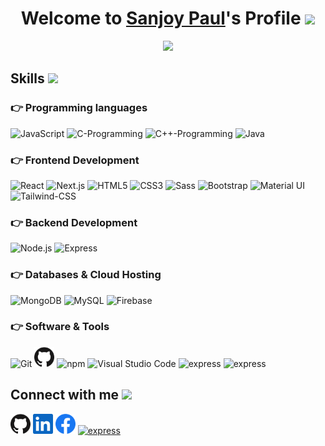 <p align="center">
  <h1 align="center">Welcome to <a href="https://github.com/Sanjoy1210">Sanjoy Paul</a>'s Profile <img src="https://media.giphy.com/media/hvRJCLFzcasrR4ia7z/giphy.gif" width="35"></h1>
</p>

<p align="center">
  <a align="center" href="https://github.com/DenverCoder1/readme-typing-svg"><img src="https://readme-typing-svg.herokuapp.com?&font=IBM+Plex+Sans&color=F72EE2&size=25&center=true&width=500&lines=Web+Developer;Programmer;Full+Stack+Developer" /></a>
</p>

<p>
  <h2> Skills <img src="https://media2.giphy.com/media/QssGEmpkyEOhBCb7e1/giphy.gif?cid=ecf05e47a0n3gi1bfqntqmob8g9aid1oyj2wr3ds3mg700bl&rid=giphy.gif" width="32px"></h2>
</p>

<div>
  <h3>👉 Programming languages</h3>
  <div>
    <img src="https://github.com/get-icon/geticon/raw/master/icons/javascript.svg" alt="JavaScript" width="32" height="32">
    <img src="https://img.icons8.com/color/452/c-programming.png" alt="C-Programming" width="32" height="32"/>
    <img src="https://encrypted-tbn0.gstatic.com/images?q=tbn:ANd9GcT2KysS-Fj-RgPNEg0XK_6GJINJS-mf8f6zSxcZID9U7xsVTZPkPVtAqfY5E3kd0nTJnb0&usqp=CAU" alt="C++-Programming" width="51" height="51" />
    <img src="https://img.icons8.com/color/48/000000/java-coffee-cup-logo.png" alt="Java" />
  </div>
  <h3>👉 Frontend Development</h3>
  <div>
    <img src="https://github.com/get-icon/geticon/raw/master/icons/react.svg" alt="React" width="32" height="32" />
    <img src="https://github.com/get-icon/geticon/raw/master/icons/nextjs-icon.svg" alt="Next.js" width="32" height="32" />
    <img src="https://github.com/get-icon/geticon/raw/master/icons/html-5.svg" alt="HTML5" width="32" height="32" />
    <img src="https://github.com/get-icon/geticon/raw/master/icons/css-3.svg" alt="CSS3" width="32" height="32" />
    <img src="https://github.com/get-icon/geticon/raw/master/icons/sass.svg" alt="Sass" width="32" height="32" />
    <img src="https://github.com/get-icon/geticon/raw/master/icons/bootstrap.svg" alt="Bootstrap" width="32" height="32" />
    <img src="https://github.com/get-icon/geticon/raw/master/icons/material-ui.svg" alt="Material UI" width="32" height="32" />
    <img src="https://github.com/get-icon/geticon/raw/master/icons/tailwindcss-icon.svg" alt="Tailwind-CSS" width="32" height="32" />
  </div>
  <h3>👉 Backend Development</h3>
  <div>
    <img src="https://github.com/get-icon/geticon/raw/master/icons/nodejs-icon.svg" alt="Node.js" width="32" height="32" />
    <img src="https://github.com/get-icon/geticon/raw/master/icons/express.svg" alt="Express" width="32" height="32" />
  </div>
  <h3>👉 Databases & Cloud Hosting</h3>
  <div>
    <img src="https://github.com/get-icon/geticon/raw/master/icons/mongodb-icon.svg" alt="MongoDB" width="32" height="32" />
    <img src="https://github.com/get-icon/geticon/raw/master/icons/mysql.svg" alt="MySQL" width="32" height="32">
    <img src="https://github.com/get-icon/geticon/raw/master/icons/firebase.svg" alt="Firebase" width="32" height="32" />
  </div>
  <h3>👉 Software & Tools</h3>
  <div>
    <img src="https://github.com/get-icon/geticon/raw/master/icons/git-icon.svg" alt="Git" width="32" height="32" />
    <img alt="GitHub" height="32" width="32" src="assets/github.svg" />
    <img src="https://github.com/get-icon/geticon/raw/master/icons/npm.svg" alt="npm" width="32" height="32" />
    <img src="https://github.com/get-icon/geticon/raw/master/icons/visual-studio-code.svg" alt="Visual Studio Code" width="32" height="32" />
    <img src="https://1.bp.blogspot.com/-h9D36wzWc1E/WRHtrvRXlyI/AAAAAAAABPI/3MGZ1bpRPTYYxFWOkV-QwsXzY9klH-84gCLcB/s400/code%2Bblock%2Blogo.jpg" alt="express" width="32" height="32" />
    <img src="https://encrypted-tbn0.gstatic.com/images?q=tbn:ANd9GcR5EUljSTU4Bl9jRgp5L0v7TUAlB-Ntl0EAIq_FSaofQ7tfCiVrbVW2Bs_24-UPCnRYVBE&usqp=CAU" alt="express" width="32" height="32" />
  </div>
</div>

<p>
  <h2> Connect with me <img src='https://raw.githubusercontent.com/ShahriarShafin/ShahriarShafin/main/Assets/handshake.gif' width="100px"> </h2>
</p>

<p>
  <a href="https://github.com/Sanjoy1210"><img alt="GitHub" height="32" width="32" src="assets/github.svg"></a>
  <a href="https://www.linkedin.com/in/sanjoypaul12/"><img alt="LinkedIn" height="32" width="32" src="assets/linkedin.svg"></a>
  <a href="https://www.facebook.com/12sanjoypaul/"><img alt="Facebook" height="32" width="32" src="assets/facebook.svg"></a>
  <a href="sanjoypp@gmail.com" target="_blank"><img src="https://image.flaticon.com/icons/png/512/732/732200.png" alt="express" width="32" height="32"/ ></a>
</p>